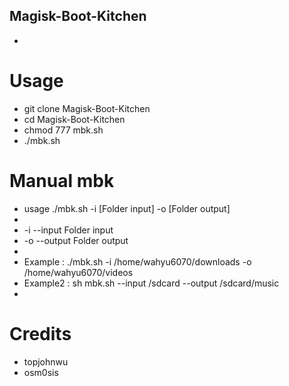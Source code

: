 ## Magisk-Boot-Kitchen
-

# Usage
- git clone Magisk-Boot-Kitchen
- cd Magisk-Boot-Kitchen
- chmod 777 mbk.sh
- ./mbk.sh

# Manual mbk
- usage ./mbk.sh -i [Folder input] -o [Folder output]
-
- -i --input     Folder input
- -o --output    Folder output
-
- Example  : ./mbk.sh -i /home/wahyu6070/downloads -o /home/wahyu6070/videos
- Example2 : sh mbk.sh --input /sdcard --output /sdcard/music
-
# Credits
- topjohnwu
- osm0sis
